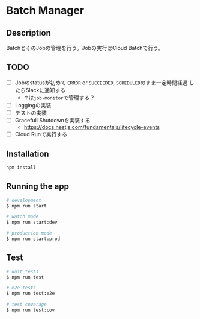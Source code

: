 # Batch Manager

## Description

BatchとそのJobの管理を行う。Jobの実行はCloud Batchで行う。

## TODO

- [ ] Jobのstatusが初めて `ERROR` or `SUCCEEDED`, `SCHEDULED`のまま一定時間経過 したらSlackに通知する
  - ↑は`job-monitor`で管理する？
- [ ] Loggingの実装
- [ ] テストの実装
- [ ] Gracefull Shutdownを実装する
  - <https://docs.nestjs.com/fundamentals/lifecycle-events>
- [ ] Cloud Runで実行する

## Installation

```bash
npm install
```

## Running the app

```bash
# development
$ npm run start

# watch mode
$ npm run start:dev

# production mode
$ npm run start:prod
```

## Test

```bash
# unit tests
$ npm run test

# e2e tests
$ npm run test:e2e

# test coverage
$ npm run test:cov
```
